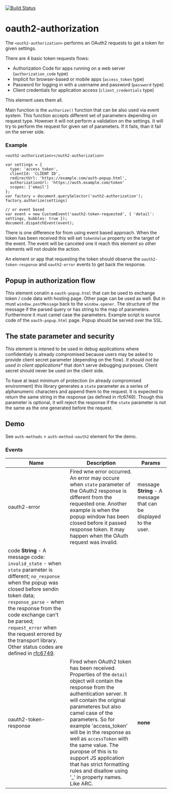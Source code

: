 [![Build Status](https://travis-ci.org/advanced-rest-client/oauth-authorization.svg?branch=master)](https://travis-ci.org/advanced-rest-client/oauth-authorization)  

# oauth2-authorization

The `<outh2-authorization>` performs an OAuth2 requests to get a token for given settings.

There are 4 basic token requests flows:
- Authorization Code for apps running on a web server (`authorization_code` type)
- Implicit for browser-based or mobile apps (`access_token` type)
- Password for logging in with a username and password (`password` type)
- Client credentials for application access (`client_credentials` type)

This element uses them all.

Main function is the `authorize()` function that can be also used via event system.
This function accepts different set of parameters depending on request type. However it will
not perform a validation on the settings. It will try to perform the request for given set of
parameters. If it fails, than it fail on the server side.

### Example
```
<outh2-authorization></outh2-authorization>
```
```
var settings = {
  type: 'access_token',
  clientId: 'CLIENT ID',
  redirectUrl: 'https://example.com/auth-popup.html',
  authorizationUrl: 'https://auth.example.com/token'
  scopes: ['email']
};
var factory = document.querySelector('outh2-authorization');
factory.authorize(settings)

// or event based
var event = new CustomEvent('oauth2-token-requested', { 'detail': settings, bubbles: true });
document.dispatchEvent(event);
```

There is one difference for from using event based approach. When the token has been received
this will set `tokenValue` property on the target of the event.
The event will be canceled one it reach this element so other elements will not double the action.

An element or app that requesting the token should observe the `oauth2-token-response` and
`oauth2-error` events to get back the response.

## Popup in authorization flow
This element conatin a `oauth-popup.html` that can be used to exchange token / code data with
hosting page. Other page can be used as well. But in must `window.postMessage` back to the
`window.opener`. The structure of the message if the parsed query or has string to the map
of parameters. Furthermore it must camel case the parameters. Example script is source code
of the `oauth-popup.html` page.
Popup should be served over the SSL.

## The state parameter and security
This element is intened to be used in debug applications where confidentialy is already
compromised because users may be asked to provide client secret parameter (depending on the flow).
*It should not be used in client applications** that don't serve debugging purposes.
Client secret should never be used on the client side.

To have at least minimum of protection (in already compromised environment) this library generates
a `state` parameter as a series of alphanumeric characters and append them to the request.
It is expected to return the same string in the response (as defined in rfc6749). Though this
parameter is optional, it will reject the response if the `state` parameter is not the same as the
one generated before the request.

## Demo
See `auth-methods` > `auth-method-oauth2` element for the demo.



### Events
| Name | Description | Params |
| --- | --- | --- |
| oauth2-error | Fired wne error occurred. An error may occure when `state` parameter of the OAuth2 response is different from the requested one. Another example is when the popup window has been closed before it passed response token. It may happen when the OAuth request was invalid. | message **String** - A message that can be displayed to the user. |
code **String** - A message code: `invalid_state` - when `state` parameter is different; `no_response` when the popup was closed before sendin token data; `response_parse` - when the response from the code exchange can't be parsed; `request_error` when the request errored by the transport library. Other status codes are defined in [rfc6749](https://tools.ietf.org/html/rfc6749). |
| oauth2-token-response | Fired when OAuth2 token has been received. Properties of the `detail` object will contain the response from the authentication server. It will contain the original parameteres but also camel case of the parameters.  So for example 'access_token' will be in the response as well as `accessToken` with the same value. The puropse of this is to support JS application that has strict formatting rules and disallow using '_' in property names. Like ARC. | __none__ |

